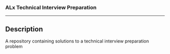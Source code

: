 ### ALx Technical Interview Preparation
---
## Description
A repository containing solutions to a technical interview preparation problem
